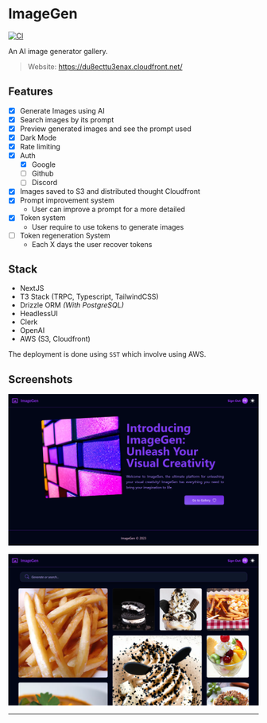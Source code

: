# ImageGen

[![CI](https://github.com/Neo-Ciber94/ImageGen/actions/workflows/ci.yml/badge.svg)](https://github.com/Neo-Ciber94/ImageGen/actions/workflows/ci.yml)


An AI image generator gallery.

> Website: <https://du8ecttu3enax.cloudfront.net/>


## Features

- [x] Generate Images using AI
- [x] Search images by its prompt
- [x] Preview generated images and see the prompt used
- [x] Dark Mode
- [x] Rate limiting
- [x] Auth
  - [x] Google
  - [ ] Github
  - [ ] Discord
- [x] Images saved to S3 and distributed thought Cloudfront
- [x] Prompt improvement system
  - User can improve a prompt for a more detailed
- [x] Token system
  - User require to use tokens to generate images
- [ ] Token regeneration System
  - Each X days the user recover tokens

## Stack

- NextJS
- T3 Stack (TRPC, Typescript, TailwindCSS)
- Drizzle ORM *(With PostgreSQL)*
- HeadlessUI
- Clerk
- OpenAI
- AWS (S3, Cloudfront)

The deployment is done using `SST` which involve using AWS.


## Screenshots

![Home](./assets/images/home_dark.png)

![Gallery](./assets/images/gallery_dark.png)

------------------------
